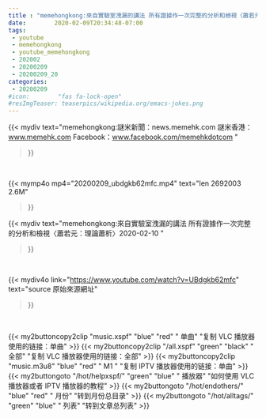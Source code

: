 ```yaml
---
title : "memehongkong:來自實驗室洩漏的講法 所有證據作一次完整的分析和檢視〈蕭若元：理論蕭析〉2020-02-10 "
date:        2020-02-09T20:34:48-07:00
tags:
 - youtube
 - memehongkong
 - youtube_memehongkong
 - 202002
 - 20200209
 - 20200209_20
categories:
 - 20200209
#icon:        "fas fa-lock-open"
#resImgTeaser: teaserpics/wikipedia.org/emacs-jokes.png
---
```


{{< mydiv text="memehongkong:謎米新聞：news.memehk.com 謎米香港： www.memehk.com Facebook：www.facebook.com/memehkdotcom "
>}}
<br>


{{< mymp4o mp4="20200209_ubdgkb62mfc.mp4"
text="len 2692003    2.6M"
>}}


{{< mydiv text="memehongkong:來自實驗室洩漏的講法 所有證據作一次完整的分析和檢視〈蕭若元：理論蕭析〉2020-02-10 "
>}}
<br>

{{< mydiv4o link="https://www.youtube.com/watch?v=UBdgkb62mfc"
text="source 原始來源網址"
>}}


<br>



{{< my2buttoncopy2clip "music.xspf"        "blue"   "red"    " 单曲"  "复制 VLC 播放器使用的链接：单曲" >}} {{< my2buttoncopy2clip "/all.xspf"         "green"  "black"  " 全部"  "复制 VLC 播放器使用的链接：全部" >}} {{< my2buttoncopy2clip "music.m3u8"        "blue"   "red"    " M1 "    "复制 IPTV 播放器使用的链接：单曲" >}} {{< my2buttongoto      "/hot/helpxspf/"    "green"  "blue"   " 播放器" "如何使用 VLC 播放器或者 IPTV 播放器的教程" >}} {{< my2buttongoto      "/hot/endothers/"   "blue"   "red"    " 月份"   "转到月份总目录" >}} {{< my2buttongoto      "/hot/alltags/"     "green"  "blue"   " 列表"   "转到文章总列表" >}} 
